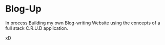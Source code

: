 # Blog-Up
 In process
Building my own Blog-writing Website using the concepts of a full stack C.R.U.D application.
 
xD
